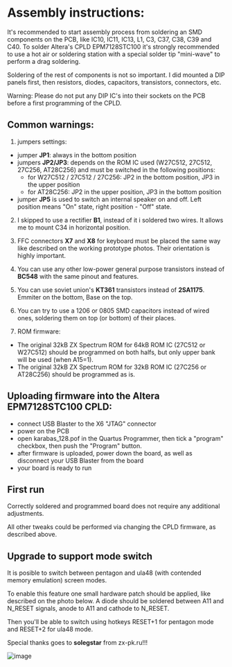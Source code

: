 # Assembly instructions:

It's recommended to start assembly process from soldering an SMD components on the PCB, like IC10, IC11, IC13, L1, C3, C37, C38, C39 and C40. To solder Altera's CPLD  EPM7128STC100 it's strongly recommended to use a hot air or soldering station with a special solder tip "mini-wave" to perform a drag soldering.

Soldering of the rest of components is not so important. I did mounted a DIP panels first, then resistors, diodes, capacitors, transistors, connectors, etc.

Warning: Please do not put any DIP IC's into their sockets on the PCB before a first programming of the CPLD. 

## Common warnings:

1) jumpers settings:

* jumper **JP1**: always in the bottom position
* jumpers **JP2/JP3**: depends on the ROM IC used (W27C512, 27C512, 27C256, AT28C256) and must be switched in the following positions:
	* for W27C512 / 27C512 / 27C256: JP2 in the bottom position, JP3 in the upper position
	* for AT28C256: JP2 in the upper position, JP3 in the bottom position
* jumper **JP5** is used to switch an internal speaker on and off. Left position means "On" state, right position - "Off" state.

2) I skipped to use a rectifier **B1**, instead of it i soldered two wires. It allows me to mount C34 in horizontal position.

3) FFC connectors **X7** and **X8** for keyboard must be placed the same way like described on the working prototype photos. Their orientation is highly important.

4) You can use any other low-power general purpose transistors instead of **BC548** with the same pinout and features.

5) You can use soviet union's **KT361** transistors instead of **2SA1175**. Emmiter on the bottom, Base on the top.

6) You can try to use a 1206 or 0805 SMD capacitors instead of wired ones, soldering them on top (or bottom) of their places.

7) ROM firmware:

- The original 32kB ZX Spectrum ROM for 64kB ROM IC (27C512 or W27C512) should be programmed on both halfs, but only upper bank will be used (when A15=1).
- The original 32kB ZX Spectrum ROM for 32kB ROM IC (27C256 or AT28C256) should be programmed as is.

## Uploading firmware into the Altera EPM7128STC100 CPLD:

* connect USB Blaster to the X6 "JTAG" connector
* power on the PCB
* open karabas_128.pof in the Quartus Programmer, then tick a "program" checkbox, then push the "Program" button.
* after firmware is uploaded, power down the board, as well as disconnect your USB Blaster from the board
* your board is ready to run

## First run

Correctly soldered and programmed board does not require any additional adjustments.
 
All other tweaks could be performed via changing the CPLD firmware, as described above.

## Upgrade to support mode switch

It is posible to switch between pentagon and ula48 (with contended memory emulation) screen modes.

To enable this feature one small hardware patch should be applied, like described on the photo below. A diode should be soldered between A11 and N_RESET signals, anode to A11 and cathode to N_RESET.

Then you'll be able to switch using hotkeys RESET+1 for pentagon mode and RESET+2 for ula48 mode.

Special thanks goes to **solegstar** from zx-pk.ru!!!

![image](https://github.com/andykarpov/karabas-128/raw/master/docs/mode_switch_patch.jpg)
